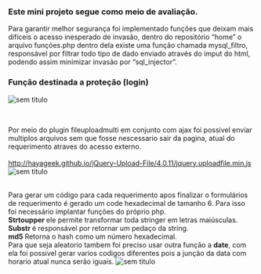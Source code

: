 <p><h3>Este mini projeto segue como meio de avaliação.</h3></p>
Para garantir melhor segurança foi implementado funções que deixam mais difíceis o acesso inesperado de invasão, dentro do repositório “home” o arquivo funções.php dentro dela existe uma função chamada mysql_filtro, responsável por filtrar todo tipo de dado enviado através do imput do html, podendo assim minimizar invasão por “sql_injector”. 

<p><h3><b>Função destinada a proteção (login)</b></h3></p>

![sem titulo](https://user-images.githubusercontent.com/29003914/52319199-8cd07c80-29af-11e9-8380-6d5bcf60cfb2.png)


<br>

Por meio do plugin fileuploadmulti em conjunto com ajax foi possivel enviar multiplos arquivos sem que fosse nescessario sair da pagina, atual do requerimento atraves do acesso externo.
<br>
<br>http://hayageek.github.io/jQuery-Upload-File/4.0.11/jquery.uploadfile.min.js
![sem titulo](https://user-images.githubusercontent.com/29003914/52319112-1c296000-29af-11e9-92ac-661a3206644a.png)

<br>Para gerar um código para cada requerimento apos finalizar o formulários de requerimento é gerado um code hexadecimal de tamanho 6. Para isso foi necessário implantar funções do próprio php. 
<br><b>Strtoupper </b> ele permite transformar toda stringer em letras maiúsculas.
<br><b>Substr </b> é responsável por retornar um pedaço da string.
<br><b>md5 </b>Retorna o hash como um número hexadecimal.
<br> Para que seja aleatorio tambem foi preciso usar outra função a <b>date</b>, com ela foi possivel gerar varios codigos diferentes pois a junção da data com horario atual nunca serão iguais.
![sem titulo](https://user-images.githubusercontent.com/29003914/52319563-8b07b880-29b1-11e9-87ab-7aa5d82cecfd.png)



